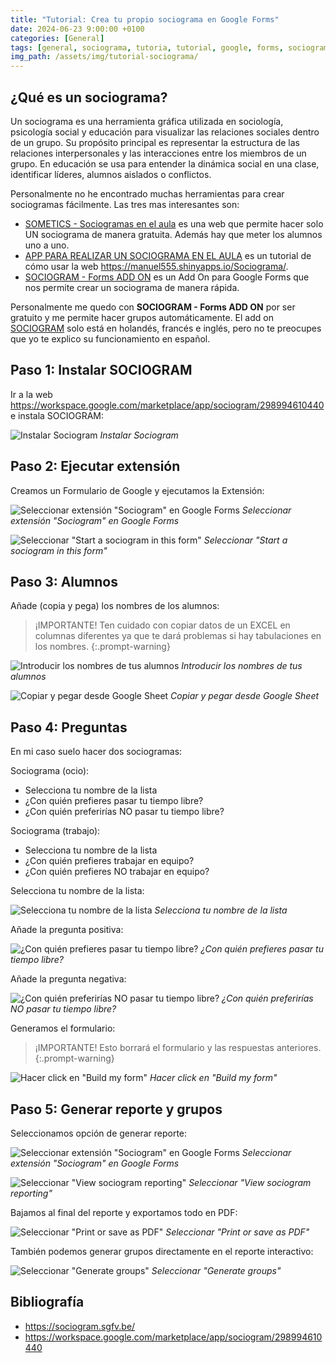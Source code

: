```yaml
---
title: "Tutorial: Crea tu propio sociograma en Google Forms"
date: 2024-06-23 9:00:00 +0100
categories: [General]
tags: [general, sociograma, tutoria, tutorial, google, forms, sociogram, add on, alumnos, clase, dinamica, gratis, free]
img_path: /assets/img/tutorial-sociograma/
---
```


## ¿Qué es un sociograma?

Un sociograma es una herramienta gráfica utilizada en sociología, psicología social y educación para visualizar las relaciones sociales dentro de un grupo. Su propósito principal es representar la estructura de las relaciones interpersonales y las interacciones entre los miembros de un grupo. En educación se usa para entender la dinámica social en una clase, identificar líderes, alumnos aislados o conflictos.

Personalmente no he encontrado muchas herramientas para crear sociogramas fácilmente. Las tres mas interesantes son:

- [SOMETICS - Sociogramas en el aula](https://www.sometics.com/es/) es una web que permite hacer solo UN sociograma de manera gratuita. Además hay que meter los alumnos uno a uno.
- [APP PARA REALIZAR UN SOCIOGRAMA EN EL AULA](https://www.educa2.madrid.org/web/aranzazu.cuesta/app-sociograma) es un tutorial de cómo usar la web <https://manuel555.shinyapps.io/Sociograma/>.
- [SOCIOGRAM - Forms ADD ON](https://sociogram.sgfv.be/) es un Add On para Google Forms que nos permite crear un sociograma de manera rápida.

Personalmente me quedo con **SOCIOGRAM - Forms ADD ON** por ser gratuito y me permite hacer grupos automáticamente. El add on [SOCIOGRAM](https://sociogram.sgfv.be/) solo está en holandés, francés e inglés, pero no te preocupes que yo te explico su funcionamiento en español.

## Paso 1: Instalar SOCIOGRAM

Ir a la web <https://workspace.google.com/marketplace/app/sociogram/298994610440> e instala SOCIOGRAM:

![Instalar Sociogram](2024-07-04_18-38.png)
_Instalar Sociogram_

## Paso 2: Ejecutar extensión

Creamos un Formulario de Google y ejecutamos la Extensión:

![Seleccionar extensión "Sociogram" en Google Forms](2024-07-04_18-39.png)
_Seleccionar extensión "Sociogram" en Google Forms_

![Seleccionar "Start a sociogram in this form"](2024-07-04_18-40.png)
_Seleccionar "Start a sociogram in this form"_

## Paso 3: Alumnos

Añade (copia y pega) los nombres de los alumnos:

> ¡IMPORTANTE! Ten cuidado con copiar datos de un EXCEL en columnas diferentes ya que te dará problemas si hay tabulaciones en los nombres.
{:.prompt-warning}

![Introducir los nombres de tus alumnos](2024-07-04_18-41.png)
_Introducir los nombres de tus alumnos_

![Copiar y pegar desde Google Sheet](2024-07-04_18-42.png)
_Copiar y pegar desde Google Sheet_

## Paso 4: Preguntas

En mi caso suelo hacer dos sociogramas:

Sociograma (ocio):

- Selecciona tu nombre de la lista
- ¿Con quién prefieres pasar tu tiempo libre?
- ¿Con quién preferirías NO pasar tu tiempo libre?

Sociograma (trabajo):

- Selecciona tu nombre de la lista
- ¿Con quién prefieres trabajar en equipo?
- ¿Con quién prefieres NO trabajar en equipo?

Selecciona tu nombre de la lista:

![Selecciona tu nombre de la lista](2024-07-04_18-42_1.png)
_Selecciona tu nombre de la lista_

Añade la pregunta positiva:

![¿Con quién prefieres pasar tu tiempo libre?](2024-07-04_18-43.png)
_¿Con quién prefieres pasar tu tiempo libre?_

Añade la pregunta negativa:

![¿Con quién preferirías NO pasar tu tiempo libre?](2024-07-04_18-43_1.png)
_¿Con quién preferirías NO pasar tu tiempo libre?_

Generamos el formulario:

> ¡IMPORTANTE! Esto borrará el formulario y las respuestas anteriores.
{:.prompt-warning}

![Hacer click en "Build my form"](2024-07-04_18-44.png)
_Hacer click en "Build my form"_

## Paso 5: Generar reporte y grupos

Seleccionamos opción de generar reporte:

![Seleccionar extensión "Sociogram" en Google Forms](2024-07-04_18-44_1.png)
_Seleccionar extensión "Sociogram" en Google Forms_

![Seleccionar "View sociogram reporting"](2024-07-04_18-45.png)
_Seleccionar "View sociogram reporting"_

Bajamos al final del reporte y exportamos todo en PDF:

![Seleccionar "Print or save as PDF"](2024-07-04_18-46.png)
_Seleccionar "Print or save as PDF"_

También podemos generar grupos directamente en el reporte interactivo:

![Seleccionar "Generate groups"](2024-07-04_18-47.png)
_Seleccionar "Generate groups"_

## Bibliografía

- <https://sociogram.sgfv.be/>
- <https://workspace.google.com/marketplace/app/sociogram/298994610440>